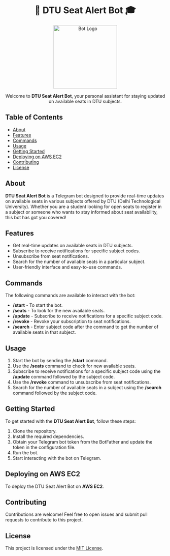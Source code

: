 <h1 align="center">🔔 DTU Seat Alert Bot 🎓</h1>

<p align="center">
  <img src="https://img.freepik.com/free-vector/cute-robot-holding-phone-with-laptop-cartoon-vector-icon-illustration-science-technology-isolated_138676-4870.jpg?w=996&t=st=1688603037~exp=1688603637~hmac=62fdb9704c88f1b7ced6da70fac8a925569870977b3379851fe2688d14171d5d" alt="Bot Logo" width="200">
</p>

<p align="center">
  Welcome to <strong>DTU Seat Alert Bot</strong>, your personal assistant for staying updated on available seats in DTU subjects.
</p>

## Table of Contents
- [About](#about)
- [Features](#features)
- [Commands](#commands)
- [Usage](#usage)
- [Getting Started](#getting-started)
- [Deploying on AWS EC2](#deploying-on-aws-ec2)
- [Contributing](#contributing)
- [License](#license)

## About
**DTU Seat Alert Bot** is a Telegram bot designed to provide real-time updates on available seats in various subjects offered by DTU (Delhi Technological University). Whether you are a student looking for open seats to register in a subject or someone who wants to stay informed about seat availability, this bot has got you covered!

## Features
- Get real-time updates on available seats in DTU subjects.
- Subscribe to receive notifications for specific subject codes.
- Unsubscribe from seat notifications.
- Search for the number of available seats in a particular subject.
- User-friendly interface and easy-to-use commands.

## Commands
The following commands are available to interact with the bot:

- <b>/start</b> - To start the bot.
- <b>/seats</b> - To look for the new available seats.
- <b>/update</b> - Subscribe to receive notifications for a specific subject code.
- <b>/revoke</b> - Revoke your subscription to seat notifications.
- <b>/search</b> - Enter subject code after the command to get the number of available seats in that subject.

## Usage
1. Start the bot by sending the <b>/start</b> command.
2. Use the <b>/seats</b> command to check for new available seats.
3. Subscribe to receive notifications for a specific subject code using the <b>/update</b> command followed by the subject code.
4. Use the <b>/revoke</b> command to unsubscribe from seat notifications.
5. Search for the number of available seats in a subject using the <b>/search</b> command followed by the subject code.

## Getting Started
To get started with the **DTU Seat Alert Bot**, follow these steps:

1. Clone the repository.
2. Install the required dependencies.
3. Obtain your Telegram bot token from the BotFather and update the token in the configuration file.
4. Run the bot.
5. Start interacting with the bot on Telegram.

## Deploying on AWS EC2
To deploy the DTU Seat Alert Bot on **AWS EC2**.

## Contributing
Contributions are welcome! Feel free to open issues and submit pull requests to contribute to this project.

## License
This project is licensed under the [MIT License](LICENSE).
